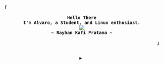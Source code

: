 <!-- Profile -->
<p align="left"><strong><samp>「</samp></strong></p>
  <p align="center">
    <samp>
      <b>
        Hello There
      <br>
        I'm Alvaro, a Student, and Linux enthusiast.
      </b>
      <br>
        <image src="https://readme-typing-svg.herokuapp.com?font=Iosevka&size=16&color=BC83E3&center=true&width=410&height=45&lines=Aguante+river+plate+caretas.">
      <br>
      <b>
        ~ Rayhan Kafi Pratama ~
      </b>
    </samp>
  </p>
<p align="right"><strong><samp>」</samp></strong></p>

<br>

<details align="center">
<summary></summary>

<h2></h2><br>

<!-- Contact Me -->
<p align="center">
  <samp>
    [<a href="https://twitter.com/rxxxyhn">twitter</a>]
    [<a href="https://matrix.to/#/@rxyhn:matrix.org">matrix</a>]
    [<a href="mailto:rxyhn@proton.me">e-mail</a>]
  </samp>
</p>

<h2></h2><br>

<!-- Github Stats -->
<p align="center">
  <samp>
    <img src="https://komarev.com/ghpvc/?username=rxyhn&label=Profile+Views&color=grey" alt="rxyhn" /> 
  </samp>
</p>
<p align="center">
  <samp>
    <details>
      <summary>My Profile Stats</summary>
        <br>
        <img alt="GitHub Stats" src="https://github-readme-stats.vercel.app/api?username=rxyhn&show_icons=true&include_all_commits=true&count_private=true&hide=issues&hide_border=true&theme=github_dark"/>
    </details>
    <details> 
      <summary>My Most Used Languages</summary>
        <br>
        <img alt="Top Language" src="https://github-readme-stats.vercel.app/api/top-langs/?username=rxyhn&layout=compact&hide_border=true&theme=github_dark"/>
        <br>
        <b>Note:</b> Top languages is only a metric of the languages my public code consists of and doesn't reflect experience or skill level.
    </details>
  </samp>
</p>

<h2></h2><br>

<!-- GPG Keys -->

```sh
curl -sL https://s.id/rxyhn | gpg --import
```

```console
848F 833D 275A 9378 249C  3345 B2A9 23CA 8B32 D192
```

</details>
